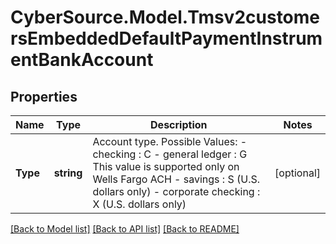 # CyberSource.Model.Tmsv2customersEmbeddedDefaultPaymentInstrumentBankAccount
## Properties

Name | Type | Description | Notes
------------ | ------------- | ------------- | -------------
**Type** | **string** | Account type.  Possible Values:  - checking : C  - general ledger : G This value is supported only on Wells Fargo ACH  - savings : S (U.S. dollars only)  - corporate checking : X (U.S. dollars only)  | [optional] 

[[Back to Model list]](../README.md#documentation-for-models) [[Back to API list]](../README.md#documentation-for-api-endpoints) [[Back to README]](../README.md)

